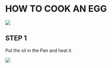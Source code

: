 # HOW TO COOK AN EGG

<img src="https://www.jessicagavin.com/wp-content/uploads/2020/09/how-to-fry-an-egg-3-1200.jpg"/>

## STEP 1
Put the oil in the Pan and heat it.

<img src="https://media.istockphoto.com/photos/pouring-eating-oil-in-frying-pan-picture-id186768677?k=20&m=186768677&s=170667a&w=0&h=GWklaWRVODpKlU9NgZ4kJGFMtY0Up7B_Lp1HHz9Jcrg="/>




